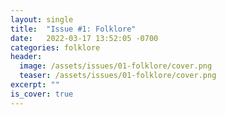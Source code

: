 ```yaml
---
layout: single
title:  "Issue #1: Folklore"
date:   2022-03-17 13:52:05 -0700
categories: folklore
header:
  image: /assets/issues/01-folklore/cover.png
  teaser: /assets/issues/01-folklore/cover.png
excerpt: ""
is_cover: true
---
```



